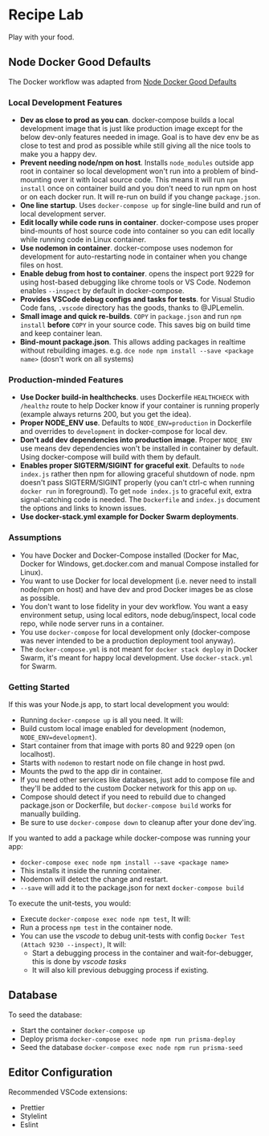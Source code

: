 # Recipe Lab

Play with your food.

## Node Docker Good Defaults

The Docker workflow was adapted from [Node Docker Good Defaults](https://github.com/BretFisher/node-docker-good-defaults)

### Local Development Features

- **Dev as close to prod as you can**. docker-compose builds a local development image that is just like production image except for the below dev-only features needed in image. Goal is to have dev env be as close to test and prod as possible while still giving all the nice tools to make you a happy dev.
- **Prevent needing node/npm on host**. Installs `node_modules` outside app root in container so local development won't run into a problem of bind-mounting over it with local source code. This means it will run `npm install` once on container build and you don't need to run npm on host or on each docker run. It will re-run on build if you change `package.json`.
- **One line startup**. Uses `docker-compose up` for single-line build and run of local development server.
- **Edit locally while code runs in container**. docker-compose uses proper bind-mounts of host source code into container so you can edit locally while running code in Linux container.
- **Use nodemon in container**. docker-compose uses nodemon for development for auto-restarting node in container when you change files on host.
- **Enable debug from host to container**. opens the inspect port 9229 for using host-based debugging like chrome tools or VS Code. Nodemon enables `--inspect` by default in docker-compose.
- **Provides VSCode debug configs and tasks for tests**. for Visual Studio Code fans, `.vscode` directory has the goods, thanks to @JPLemelin.
- **Small image and quick re-builds**. `COPY` in `package.json` and run `npm install` **before** `COPY` in your source code. This saves big on build time and keep container lean.
- **Bind-mount package.json**. This allows adding packages in realtime without rebuilding images. e.g. `dce node npm install --save <package name>` (dosn't work on all systems)

### Production-minded Features

- **Use Docker build-in healthchecks**. uses Dockerfile `HEALTHCHECK` with `/healthz` route to help Docker know if your container is running properly (example always returns 200, but you get the idea).
- **Proper NODE_ENV use**. Defaults to `NODE_ENV=production` in Dockerfile and overrides to `development` in docker-compose for local dev.
- **Don't add dev dependencies into production image**. Proper `NODE_ENV` use means dev dependencies won't be installed in container by default. Using docker-compose will build with them by default.
- **Enables proper SIGTERM/SIGINT for graceful exit**. Defaults to `node index.js` rather then npm for allowing graceful shutdown of node. npm doesn't pass SIGTERM/SIGINT properly (you can't ctrl-c when running `docker run` in foreground). To get `node index.js` to graceful exit, extra signal-catching code is needed. The `Dockerfile` and `index.js` document the options and links to known issues.
- **Use docker-stack.yml example for Docker Swarm deployments**.

### Assumptions

- You have Docker and Docker-Compose installed (Docker for Mac, Docker for Windows, get.docker.com and manual Compose installed for Linux).
- You want to use Docker for local development (i.e. never need to install node/npm on host) and have dev and prod Docker images be as close as possible.
- You don't want to lose fidelity in your dev workflow. You want a easy environment setup, using local editors, node debug/inspect, local code repo, while node server runs in a container.
- You use `docker-compose` for local development only (docker-compose was never intended to be a production deployment tool anyway).
- The `docker-compose.yml` is not meant for `docker stack deploy` in Docker Swarm, it's meant for happy local development. Use `docker-stack.yml` for Swarm.

### Getting Started

If this was your Node.js app, to start local development you would:

- Running `docker-compose up` is all you need. It will:
- Build custom local image enabled for development (nodemon, `NODE_ENV=development`).
- Start container from that image with ports 80 and 9229 open (on localhost).
- Starts with `nodemon` to restart node on file change in host pwd.
- Mounts the pwd to the app dir in container.
- If you need other services like databases, just add to compose file and they'll be added to the custom Docker network for this app on `up`.
- Compose should detect if you need to rebuild due to changed package.json or Dockerfile, but `docker-compose build` works for manually building.
- Be sure to use `docker-compose down` to cleanup after your done dev'ing.

If you wanted to add a package while docker-compose was running your app:

- `docker-compose exec node npm install --save <package name>`
- This installs it inside the running container.
- Nodemon will detect the change and restart.
- `--save` will add it to the package.json for next `docker-compose build`

To execute the unit-tests, you would:

- Execute `docker-compose exec node npm test`, It will:
- Run a process `npm test` in the container node.
- You can use the _vscode_ to debug unit-tests with config `Docker Test (Attach 9230 --inspect)`, It will:
  - Start a debugging process in the container and wait-for-debugger, this is done by _vscode tasks_
  - It will also kill previous debugging process if existing.

## Database

To seed the database:

- Start the container `docker-compose up`
- Deploy prisma `docker-compose exec node npm run prisma-deploy`
- Seed the database `docker-compose exec node npm run prisma-seed`

## Editor Configuration

Recommended VSCode extensions:

- Prettier
- Stylelint
- Eslint
